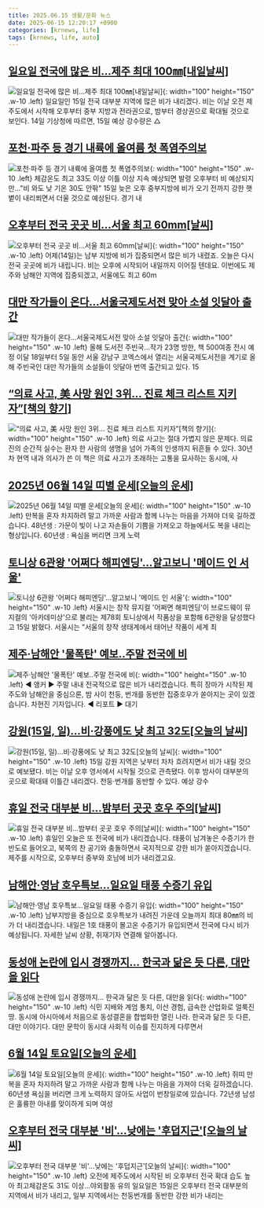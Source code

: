 ```yaml
---
title: 2025.06.15 생활/문화 뉴스
date: 2025-06-15 12:20:17 +0900
categories: [krnews, life]
tags: [krnews, life, auto]
---
```

## [일요일 전국에 많은 비…제주 최대 100㎜[내일날씨]](https://n.news.naver.com/mnews/article/031/0000940206)

![일요일 전국에 많은 비…제주 최대 100㎜[내일날씨]](https://mimgnews.pstatic.net/image/origin/031/2025/06/14/940206.jpg?type=nf220_150){: width="100" height="150" .w-10 .left}
일요일인 15일 전국 대부분 지역에 많은 비가 내리겠다. 비는 이날 오전 제주도에서 시작해 오후부터 중부 지방과 전라권으로, 밤부터 경상권으로 확대될 것으로 보인다. 14일 기상청에 따르면, 15일 예상 강수량은 △

## [포천·파주 등 경기 내륙에 올여름 첫 폭염주의보](https://n.news.naver.com/mnews/article/001/0015449820)

![포천·파주 등 경기 내륙에 올여름 첫 폭염주의보](https://mimgnews.pstatic.net/image/origin/001/2025/06/15/15449820.jpg?type=nf220_150){: width="100" height="150" .w-10 .left}
체감온도 최고 33도 이상 이틀 이상 지속 예상되면 발령 오후부터 비 예상되지만…"비 와도 낮 기온 30도 안팎" 15일 늦은 오후 중부지방에 비가 오기 전까지 강한 햇볕이 내리쬐면서 더울 것으로 예상된다. 경기 내

## [오후부터 전국 곳곳 비…서울 최고 60mm[날씨]](https://n.news.naver.com/mnews/article/055/0001266576)

![오후부터 전국 곳곳 비…서울 최고 60mm[날씨]](https://mimgnews.pstatic.net/image/origin/055/2025/06/15/1266576.jpg?type=nf220_150){: width="100" height="150" .w-10 .left}
어제(14일)는 남부 지방에 비가 집중되면서 많은 비가 내렸죠. 오늘은 다시 전국 곳곳에 비가 내립니다. 비는 오후에 시작되어 내일까지 이어질 텐데요. 이번에도 제주와 남해안 지역에 집중되겠고, 서울에도 최고 60m

## [대만 작가들이 온다…서울국제도서전 맞아 소설 잇달아 출간](https://n.news.naver.com/mnews/article/001/0015449725)

![대만 작가들이 온다…서울국제도서전 맞아 소설 잇달아 출간](https://mimgnews.pstatic.net/image/origin/001/2025/06/15/15449725.jpg?type=nf220_150){: width="100" height="150" .w-10 .left}
올해 도서전 주빈국…작가 23명 방한, 책 500여종 전시 예정 이달 18일부터 5일 동안 서울 강남구 코엑스에서 열리는 서울국제도서전을 계기로 올해 주빈국인 대만 작가들의 소설들이 잇달아 번역 출간되고 있다. 15

## [“의료 사고, 美 사망 원인 3위… 진료 체크 리스트 지키자”[책의 향기]](https://n.news.naver.com/mnews/article/020/0003641204)

![“의료 사고, 美 사망 원인 3위… 진료 체크 리스트 지키자”[책의 향기]](https://mimgnews.pstatic.net/image/origin/020/2025/06/14/3641204.jpg?type=nf220_150){: width="100" height="150" .w-10 .left}
의료 사고는 절대 가볍지 않은 문제다. 의료진의 순간적 실수는 환자 한 사람의 생명을 넘어 가족의 인생까지 뒤흔들 수 있다. 30년 차 현역 내과 의사가 쓴 이 책은 의료 사고가 초래하는 고통을 묘사하는 동시에, 사

## [2025년 06월 14일 띠별 운세[오늘의 운세]](https://n.news.naver.com/mnews/article/030/0003321619)

![2025년 06월 14일 띠별 운세[오늘의 운세]](https://mimgnews.pstatic.net/image/origin/030/2025/06/14/3321619.jpg?type=nf220_150){: width="100" height="150" .w-10 .left}
만복을 혼자 차지하려 말고 가까운 사람과 함께 나누는 마음을 가져야 더욱 길하겠습니다. 48년생 : 가문이 빛이 나고 자손들이 기쁨을 가져오고 하늘에서도 복을 내리는 형상입니다. 60년생 : 욕심을 버리면 크게 노력

## [토니상 6관왕 '어쩌다 해피엔딩'…알고보니 '메이드 인 서울'](https://n.news.naver.com/mnews/article/008/0005207583)

![토니상 6관왕 '어쩌다 해피엔딩'…알고보니 '메이드 인 서울'](https://mimgnews.pstatic.net/image/origin/008/2025/06/15/5207583.jpg?type=nf220_150){: width="100" height="150" .w-10 .left}
서울시는 창작 뮤지컬 '어쩌면 해피엔딩'이 브로드웨이 뮤지컬의 '아카데미상'으로 불리는 제78회 토니상에서 작품상을 포함해 6관왕을 달성했다고 15일 밝혔다. 서울시는 "서울의 창작 생태계에서 태어난 작품이 세계 최

## [제주·남해안 '물폭탄' 예보‥주말 전국에 비](https://n.news.naver.com/mnews/article/214/0001430153)

![제주·남해안 '물폭탄' 예보‥주말 전국에 비](https://mimgnews.pstatic.net/image/origin/214/2025/06/14/1430153.jpg?type=nf220_150){: width="100" height="150" .w-10 .left}
◀ 앵커 ▶ 주말 내내 전국적으로 많은 비가 내리겠습니다. 특히 장마가 시작된 제주도와 남해안을 중심으론, 밤 사이 천둥, 번개를 동반한 집중호우가 쏟아지는 곳이 있겠습니다. 차현진 기자입니다. ◀ 리포트 ▶ 대기

## [강원(15일, 일)…비·강풍에도 낮 최고 32도[오늘의 날씨]](https://n.news.naver.com/mnews/article/421/0008311783)

![강원(15일, 일)…비·강풍에도 낮 최고 32도[오늘의 날씨]](https://mimgnews.pstatic.net/image/origin/421/2025/06/15/8311783.jpg?type=nf220_150){: width="100" height="150" .w-10 .left}
15일 강원 지역은 낮부터 차차 흐려지면서 비가 내릴 것으로 예보됐다. 비는 이날 오후 영서에서 시작될 것으로 관측됐다. 이후 밤사이 대부분의 곳으로 확대돼 이틀간 내리겠다. 천둥·번개를 동반할 수 있다. 예상 강수

## [휴일 전국 대부분 비…밤부터 곳곳 호우 주의[날씨]](https://n.news.naver.com/mnews/article/422/0000749616)

![휴일 전국 대부분 비…밤부터 곳곳 호우 주의[날씨]](https://mimgnews.pstatic.net/image/origin/422/2025/06/15/749616.jpg?type=nf220_150){: width="100" height="150" .w-10 .left}
휴일인 오늘은 또 전국에 비가 내리겠습니다. 태풍이 남겨놓은 수증기가 한반도로 들어오고, 북쪽의 찬 공기와 충돌하면서 국지적으로 강한 비가 쏟아지겠습니다. 제주를 시작으로, 오후부터 중부와 호남에 비가 내리겠고요.

## [남해안·영남 호우특보…일요일 태풍 수증기 유입](https://n.news.naver.com/mnews/article/422/0000749417)

![남해안·영남 호우특보…일요일 태풍 수증기 유입](https://mimgnews.pstatic.net/image/origin/422/2025/06/14/749417.jpg?type=nf220_150){: width="100" height="150" .w-10 .left}
남부지방을 중심으로 호우특보가 내려진 가운데 오늘까지 최대 80㎜의 비가 더 내리겠습니다. 내일은 1호 태풍이 몰고온 수증기가 유입되면서 전국에 다시 비가 예상됩니다. 자세한 날씨 상황, 취재기자 연결해 알아봅니다.

## [동성애 논란에 입시 경쟁까지… 한국과 닮은 듯 다른, 대만을 읽다](https://n.news.naver.com/mnews/article/469/0000870413)

![동성애 논란에 입시 경쟁까지… 한국과 닮은 듯 다른, 대만을 읽다](https://mimgnews.pstatic.net/image/origin/469/2025/06/15/870413.jpg?type=nf220_150){: width="100" height="150" .w-10 .left}
식민 지배와 계엄 통치, 이산 경험, 급속한 산업화로 얼룩진 땅. 동시에 아시아에서 처음으로 동성결혼을 합법화한 열린 나라. 한국과 닮은 듯 다른, 대만 이야기다. 대만 문학이 동시대 사회적 이슈를 진지하게 다루면서

## [6월 14일 토요일[오늘의 운세]](https://n.news.naver.com/mnews/article/366/0001085243)

![6월 14일 토요일[오늘의 운세]](https://mimgnews.pstatic.net/image/origin/366/2025/06/14/1085243.jpg?type=nf220_150){: width="100" height="150" .w-10 .left}
쥐띠 만복을 혼자 차지하려 말고 가까운 사람과 함께 나누는 마음을 가져야 더욱 길하겠습니다. 60년생 욕심을 버리면 크게 노력하지 않아도 사업이 번창일로에 있습니다. 72년생 남성은 훌륭한 아내를 맞이하게 되며 여성

## [오후부터 전국 대부분 '비'…낮에는 '후덥지근'[오늘의 날씨]](https://n.news.naver.com/mnews/article/629/0000398469)

![오후부터 전국 대부분 '비'…낮에는 '후덥지근'[오늘의 날씨]](https://mimgnews.pstatic.net/image/origin/629/2025/06/15/398469.jpg?type=nf220_150){: width="100" height="150" .w-10 .left}
오전에 제주도에서 시작된 비 오후부터 전국 확대 습도 높아 최고체감온도 31도 이상…야외활동 유의 일요일은 15일은 오후부터 전국 대부분의 지역에서 비가 내리고, 일부 지역에서는 천둥번개를 동반한 강한 비가 내리는

